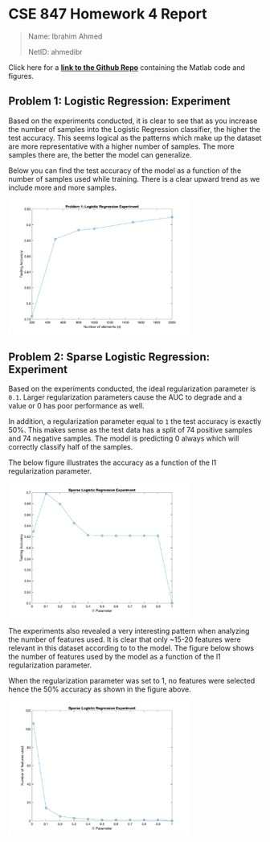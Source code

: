 # CSE 847 Homework 4 Report

> Name: Ibrahim Ahmed
> 
> NetID: ahmedibr

Click here for a **[link to the Github Repo](https://github.com/atbe/CSE-847-Homework4)** containing the Matlab code and figures.

## Problem 1: Logistic Regression: Experiment

Based on the experiments conducted, it is clear to see that as you increase the number of samples into the Logistic Regression classifier, the higher the test accuracy. This seems logical as the patterns which make up the dataset are more representative with a higher number of samples. The more samples there are, the better the model can generalize.

Below you can find the test accuracy of the model as a function of the number of samples used while training. There is a clear upward trend as we include more and more samples.

<img src="problem_1_accuracy.png"  width="360">

## Problem 2: Sparse Logistic Regression: Experiment

Based on the experiments conducted, the ideal regularization parameter is `0.1`. Larger regularization parameters cause the AUC to degrade and a value or 0 has poor performance as well.

In addition, a regularization parameter equal to `1` the test accuracy is exactly 50%. This makes sense as the test data has a split of 74 positive samples and 74 negative samples. The model is predicting 0 always which will correctly classify half of the samples.

The below figure illustrates the accuracy as a function of the l1 regularization parameter.

<img src="problem_2_accuracy.png"  width="360">

The experiments also revealed a very interesting pattern when analyzing the number of features used. It is clear that only ~15-20 features were relevant in this dataset according to to the model. The figure below shows the number of features used by the model as a function of the l1 regularization parameter.

When the regularization parameter was set to 1, no features were selected hence the 50% accuracy as shown in the figure above.

<img src="problem_2_number_of_features_used.png"  width="360">